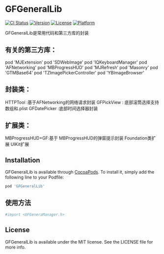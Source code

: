 # GFGeneralLib

[![CI Status](https://img.shields.io/travis/597617564@qq.com/GFGeneralLib.svg?style=flat)](https://travis-ci.org/597617564@qq.com/GFGeneralLib)
[![Version](https://img.shields.io/cocoapods/v/GFGeneralLib.svg?style=flat)](https://cocoapods.org/pods/GFGeneralLib)
[![License](https://img.shields.io/cocoapods/l/GFGeneralLib.svg?style=flat)](https://cocoapods.org/pods/GFGeneralLib)
[![Platform](https://img.shields.io/cocoapods/p/GFGeneralLib.svg?style=flat)](https://cocoapods.org/pods/GFGeneralLib)

GFGeneralLib是常用代码和第三方库的封装




## 有关的第三方库：
  pod 'MJExtension'
  pod 'SDWebImage'
  pod 'IQKeyboardManager'
  pod 'AFNetworking'
  pod 'MBProgressHUD'
  pod 'MJRefresh'
  pod 'Masonry'
  pod 'GTMBase64'
  pod 'TZImagePickerController'
  pod 'YBImageBrowser'
  
  ## 封装类：
  HTTPTool :基于AFNetworking的网络请求封装
  GFPickView : 底部滚筒选择支持数组和.plist
  GFDatePicker :底部时间选择器封装

  ## 扩展类：
   MBProgressHUD+GF:基于 MBProgressHUD的弹窗提示封装
   Foundation类扩展
   UIKit扩展

## Installation

GFGeneralLib is available through [CocoaPods](https://cocoapods.org). To install
it, simply add the following line to your Podfile:

```ruby
pod 'GFGeneralLib'
```
## 使用方法

```ruby
#import <GFGeneraManager.h>
```

## License

GFGeneralLib is available under the MIT license. See the LICENSE file for more info.
